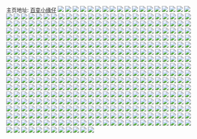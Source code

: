 主页地址: [百变小缘仔](https://weibo.com/u/5467772673) 
![](https://wx4.sinaimg.cn/mw2000/005Y2drPly1h9gacahochj321b31bhdv.jpg) 
![](https://wx4.sinaimg.cn/mw2000/005Y2drPly1h9gaccb0fej320p20lu0x.jpg) 
![](https://wx4.sinaimg.cn/mw2000/005Y2drPly1h9gacd0wv5j314s1kw4oo.jpg) 
![](https://wx4.sinaimg.cn/mw2000/005Y2drPly1h9gaceq4lej30zx1ewwu9.jpg) 
![](https://wx4.sinaimg.cn/mw2000/005Y2drPly1h9gacgws6wj31ex37knpe.jpg) 
![](https://wx4.sinaimg.cn/mw2000/005Y2drPly1h9gacjdvbuj322n32su0y.jpg) 
![](https://wx4.sinaimg.cn/mw2000/005Y2drPly1h9gacn92oyj32c0340u0z.jpg) 
![](https://wx4.sinaimg.cn/mw2000/005Y2drPly1h9gacq934zj325g2vd4qr.jpg) 
![](https://wx4.sinaimg.cn/mw2000/005Y2drPly1h9gacuy3slj32c0340npf.jpg) 
![](https://wx4.sinaimg.cn/mw2000/005Y2drPly1h94ouxuz0mj30wi14o17f.jpg) 
![](https://wx4.sinaimg.cn/mw2000/005Y2drPly1h94on1ujeyj316n37k1ky.jpg) 
![](https://wx4.sinaimg.cn/mw2000/005Y2drPly1h94opj5r1uj31sc2ds4qq.jpg) 
![](https://wx4.sinaimg.cn/mw2000/005Y2drPly1h94on7n1psj31na2bk1ky.jpg) 
![](https://wx4.sinaimg.cn/mw2000/005Y2drPly1h94opegc7rj31qo2bk4qr.jpg) 
![](https://wx4.sinaimg.cn/mw2000/005Y2drPly1h94omwx9ebj31pu2bk1ky.jpg) 
![](https://wx4.sinaimg.cn/mw2000/005Y2drPly1h94op5sulnj30xc40bqv6.jpg) 
![](https://wx4.sinaimg.cn/mw2000/005Y2drPly1h94op8o310j30xc3p87wi.jpg) 
![](https://wx4.sinaimg.cn/mw2000/005Y2drPly1h94opbdu70j312a37k4qr.jpg) 
![](https://wx4.sinaimg.cn/mw2000/005Y2drPly1h8e3h5f4rhj32dc35se83.jpg) 
![](https://wx4.sinaimg.cn/mw2000/005Y2drPly1h8e3i80y7nj31u12vxnpe.jpg) 
![](https://wx4.sinaimg.cn/mw2000/005Y2drPly1h8e3hljp1tj32dc35s7wj.jpg) 
![](https://wx4.sinaimg.cn/mw2000/005Y2drPly1h8e3infrraj31sc2dse83.jpg) 
![](https://wx4.sinaimg.cn/mw2000/005Y2drPly1h8e3ht4xlzj31gt36c1ky.jpg) 
![](https://wx4.sinaimg.cn/mw2000/005Y2drPly1h8e3gu01tbj30wg1l0nb5.jpg) 
![](https://wx4.sinaimg.cn/mw2000/005Y2drPly1h8e3ielkzbj30uk48ykjm.jpg) 
![](https://wx4.sinaimg.cn/mw2000/005Y2drPly1h8e3hzog0bj30xc3p8e82.jpg) 
![](https://wx4.sinaimg.cn/mw2000/005Y2drPly1h8e3iocuaoj30pv2qnds6.jpg) 
![](https://wx4.sinaimg.cn/mw2000/005Y2drPly1h7osvuynnyj327t31g4qr.jpg) 
![](https://wx4.sinaimg.cn/mw2000/005Y2drPly1h7osvokjqlj31nl295e81.jpg) 
![](https://wx4.sinaimg.cn/mw2000/005Y2drPly1h7osw20am0j31zk3401kz.jpg) 
![](https://wx4.sinaimg.cn/mw2000/005Y2drPly1h7osw78b60j31zk35sqv5.jpg) 
![](https://wx4.sinaimg.cn/mw2000/005Y2drPly1h7osw93iozj31ei1eix5v.jpg) 
![](https://wx4.sinaimg.cn/mw2000/005Y2drPly1h7oswaknc4j30u00u04f9.jpg) 
![](https://wx4.sinaimg.cn/mw2000/005Y2drPly1h7oswgsa7uj31df36cnpd.jpg) 
![](https://wx4.sinaimg.cn/mw2000/005Y2drPly1h7oswn5oznj31l736c1kz.jpg) 
![](https://wx4.sinaimg.cn/mw2000/005Y2drPly1h7oswsv0rej30xc3oinpe.jpg) 
![](https://wx4.sinaimg.cn/mw2000/005Y2drPly1h77bqm2zboj31l63697wj.jpg) 
![](https://wx4.sinaimg.cn/mw2000/005Y2drPly1h77bqozbt8j31bf2ug7bq.jpg) 
![](https://wx4.sinaimg.cn/mw2000/005Y2drPly1h77bqq1nllj31os29y1kx.jpg) 
![](https://wx4.sinaimg.cn/mw2000/005Y2drPly1h77bqi0ar0j32da35swjs.jpg) 
![](https://wx4.sinaimg.cn/mw2000/005Y2drPly1h77bqs8i2ej31s02dcdjt.jpg) 
![](https://wx4.sinaimg.cn/mw2000/005Y2drPly1h77br04dfoj32oe3kjwyh.jpg) 
![](https://wx4.sinaimg.cn/mw2000/005Y2drPly1h77br1zp1vj335s35su0y.jpg) 
![](https://wx4.sinaimg.cn/mw2000/005Y2drPly1h77br40yoxj32c02c07wj.jpg) 
![](https://wx4.sinaimg.cn/mw2000/005Y2drPly1h77br587k6j335s35shdt.jpg) 
![](https://wx4.sinaimg.cn/mw2000/005Y2drPly1h75wbl3udgj30s30iw3zp.jpg) 
![](https://wx4.sinaimg.cn/mw2000/005Y2drPly1h75wbljdvaj30sj16vn03.jpg) 
![](https://wx4.sinaimg.cn/mw2000/005Y2drPly1h6izu6gafzj32da35shdu.jpg) 
![](https://wx4.sinaimg.cn/mw2000/005Y2drPly1h6izu7xby5j312336ctiw.jpg) 
![](https://wx4.sinaimg.cn/mw2000/005Y2drPly1h6izu9uan9j327835s7be.jpg) 
![](https://wx4.sinaimg.cn/mw2000/005Y2drPly1h6izu4ptedj31me27k7wi.jpg) 
![](https://wx4.sinaimg.cn/mw2000/005Y2drPly1h6izubn1v5j31l736ce82.jpg) 
![](https://wx4.sinaimg.cn/mw2000/005Y2drPly1h6izud6r43j31dc36c45c.jpg) 
![](https://wx4.sinaimg.cn/mw2000/005Y2drPly1h6izueinvxj30xc3p8kjm.jpg) 
![](https://wx4.sinaimg.cn/mw2000/005Y2drPly1h6izug4qh7j30xc3p8wsl.jpg) 
![](https://wx4.sinaimg.cn/mw2000/005Y2drPly1h6izugpiu1j32c02c0hdt.jpg) 
![](https://wx4.sinaimg.cn/mw2000/005Y2drPly1h62xcr9pb3j31l63691kz.jpg) 
![](https://wx4.sinaimg.cn/mw2000/005Y2drPly1h62xctwldvj312336cu0x.jpg) 
![](https://wx4.sinaimg.cn/mw2000/005Y2drPly1h62xcwiap2j315o2rrn97.jpg) 
![](https://wx4.sinaimg.cn/mw2000/005Y2drPly1h62xcyq3ysj30sj36ckjl.jpg) 
![](https://wx4.sinaimg.cn/mw2000/005Y2drPly1h62xd07f2kj30wi1y84o2.jpg) 
![](https://wx4.sinaimg.cn/mw2000/005Y2drPly1h62xcnnvjsj32dq36c1kz.jpg) 
![](https://wx4.sinaimg.cn/mw2000/005Y2drPly1h62xd3ucfij315o5finpe.jpg) 
![](https://wx4.sinaimg.cn/mw2000/005Y2drPly1h62xd6ceuuj312336cnpd.jpg) 
![](https://wx4.sinaimg.cn/mw2000/005Y2drPly1h62xdou2kbj315o1wq7wh.jpg) 
![](https://wx4.sinaimg.cn/mw2000/005Y2drPly1h5sfq95kxej328s33ue82.jpg) 
![](https://wx4.sinaimg.cn/mw2000/005Y2drPly1h5sfq81qduj31qo2bku0x.jpg) 
![](https://wx4.sinaimg.cn/mw2000/005Y2drPly1h58ubxpik0j324m2xlnpf.jpg) 
![](https://wx4.sinaimg.cn/mw2000/005Y2drPly1h58uc1o6uyj33403407wk.jpg) 
![](https://wx4.sinaimg.cn/mw2000/005Y2drPly1h58uc2faenj32772xte81.jpg) 
![](https://wx4.sinaimg.cn/mw2000/005Y2drPly1h58ubt8mnwj32mf3hx4qs.jpg) 
![](https://wx4.sinaimg.cn/mw2000/005Y2drPly1h58uc3dkpfj3288288x6p.jpg) 
![](https://wx4.sinaimg.cn/mw2000/005Y2drPly1h58uc6hux7j32c033vb2b.jpg) 
![](https://wx4.sinaimg.cn/mw2000/005Y2drPly1h58uc7g8xyj31tw2h7b29.jpg) 
![](https://wx4.sinaimg.cn/mw2000/005Y2drPly1h58uccgqp5j33403407wk.jpg) 
![](https://wx4.sinaimg.cn/mw2000/005Y2drPly1h58ucfj0avj329a35snpd.jpg) 
![](https://wx4.sinaimg.cn/mw2000/005Y2drPly1h4zhjxixmcj316o1kwdzx.jpg) 
![](https://wx4.sinaimg.cn/mw2000/005Y2drPly1h4zhjy04tbj317x1kv1e8.jpg) 
![](https://wx4.sinaimg.cn/mw2000/005Y2drPly1h4zhjyrnbcj31701kwkds.jpg) 
![](https://wx4.sinaimg.cn/mw2000/005Y2drPly1h4zhjz6ddbj32c02c04qp.jpg) 
![](https://wx4.sinaimg.cn/mw2000/005Y2drPly1h4zhjztn9fj32682684qq.jpg) 
![](https://wx4.sinaimg.cn/mw2000/005Y2drPly1h4zhk1n1m8j315o2bcu0x.jpg) 
![](https://wx4.sinaimg.cn/mw2000/005Y2drPly1h4zhk3omicj324q35sx6q.jpg) 
![](https://wx4.sinaimg.cn/mw2000/005Y2drPly1h4zhk61proj321530hnpe.jpg) 
![](https://wx4.sinaimg.cn/mw2000/005Y2drPly1h4zhjwm77wj327n3401l1.jpg) 
![](https://wx4.sinaimg.cn/mw2000/005Y2drPly1h4x4e1qsbnj3262340x6q.jpg) 
![](https://wx4.sinaimg.cn/mw2000/005Y2drPly1h4x4e8j7yhj32c0340x6q.jpg) 
![](https://wx4.sinaimg.cn/mw2000/005Y2drPly1h4x4eb272nj31o01o04d3.jpg) 
![](https://wx4.sinaimg.cn/mw2000/005Y2drPly1h4x4dh03kmj326i35skjl.jpg) 
![](https://wx4.sinaimg.cn/mw2000/005Y2drPly1h4x4eg5kgfj32c02c0kjl.jpg) 
![](https://wx4.sinaimg.cn/mw2000/005Y2drPly1h4x4eh46jkj32bz2beqv5.jpg) 
![](https://wx4.sinaimg.cn/mw2000/005Y2drPly1h4x4dm8tg5j321z340u0x.jpg) 
![](https://wx4.sinaimg.cn/mw2000/005Y2drPly1h4x4do38o9j31nd2l8qmt.jpg) 
![](https://wx4.sinaimg.cn/mw2000/005Y2drPly1h4x4dqif3zj31y31y3gwn.jpg) 
![](https://wx4.sinaimg.cn/mw2000/005Y2drPly1h4qbopm3u1j31iy28mu0x.jpg) 
![](https://wx4.sinaimg.cn/mw2000/005Y2drPly1h4qboq9bksj30sk133nc1.jpg) 
![](https://wx4.sinaimg.cn/mw2000/005Y2drPly1h4qbosse3nj31t02e8u0x.jpg) 
![](https://wx4.sinaimg.cn/mw2000/005Y2drPly1h4qbots0asj31p72pi7wi.jpg) 
![](https://wx4.sinaimg.cn/mw2000/005Y2drPly1h4qbow2lftj30xc3pchdu.jpg) 
![](https://wx4.sinaimg.cn/mw2000/005Y2drPly1h4qbowq4w3j32452zu7wh.jpg) 
![](https://wx4.sinaimg.cn/mw2000/005Y2drPly1h4qbozm4nsj31zk3407wj.jpg) 
![](https://wx4.sinaimg.cn/mw2000/005Y2drPly1h4qbomylcuj31qo2bkb2a.jpg) 
![](https://wx4.sinaimg.cn/mw2000/005Y2drPly1h4qbp1mjxlj31hd2e7npd.jpg) 
![](https://wx4.sinaimg.cn/mw2000/005Y2drPly1h4qbp2lqe0j31sc2ds7wi.jpg) 
![](https://wx4.sinaimg.cn/mw2000/005Y2drPly1h48w7pj110j335s35snpd.jpg) 
![](https://wx4.sinaimg.cn/mw2000/005Y2drPly1h46me4gd2jj30v1159k19.jpg) 
![](https://wx4.sinaimg.cn/mw2000/005Y2drPly1h46me623qkj32bd2bde82.jpg) 
![](https://wx4.sinaimg.cn/mw2000/005Y2drPly1h46me6v8ioj32ym280u0x.jpg) 
![](https://wx4.sinaimg.cn/mw2000/005Y2drPly1h46me88a2bj315o2bc1ky.jpg) 
![](https://wx4.sinaimg.cn/mw2000/005Y2drPly1h46me9nmydj315o2bcb2a.jpg) 
![](https://wx4.sinaimg.cn/mw2000/005Y2drPly1h46meantxpj315o2bc7wh.jpg) 
![](https://wx4.sinaimg.cn/mw2000/005Y2drPly1h46meayv7yj30t90k0q79.jpg) 
![](https://wx4.sinaimg.cn/mw2000/005Y2drPly1h46me3zgkjj32an35snpd.jpg) 
![](https://wx4.sinaimg.cn/mw2000/005Y2drPly1h46mec0unoj31qp2gfqv5.jpg) 
![](https://wx4.sinaimg.cn/mw2000/005Y2drPly1h3myn36pj5j334s35snpe.jpg) 
![](https://wx4.sinaimg.cn/mw2000/005Y2drPly1h3myn5kup7j32yo2yo4qq.jpg) 
![](https://wx4.sinaimg.cn/mw2000/005Y2drPly1h3myn7zgq6j32by3404qq.jpg) 
![](https://wx4.sinaimg.cn/mw2000/005Y2drPly1h3myn9e5dpj32c02c0qv5.jpg) 
![](https://wx4.sinaimg.cn/mw2000/005Y2drPly1h3myna742hj312l1kwqj4.jpg) 
![](https://wx4.sinaimg.cn/mw2000/005Y2drPly1h3mynbap35j32a42a4kjl.jpg) 
![](https://wx4.sinaimg.cn/mw2000/005Y2drPly1h3myoqowfyj32z835se82.jpg) 
![](https://wx4.sinaimg.cn/mw2000/005Y2drPly1h3myq2tfxqj335s35s7wi.jpg) 
![](https://wx4.sinaimg.cn/mw2000/005Y2drPly1h3mymwcaoaj322225pe81.jpg) 
![](https://wx4.sinaimg.cn/mw2000/005Y2drPly1h3myqdf18lj32c02c01ky.jpg) 
![](https://wx4.sinaimg.cn/mw2000/005Y2drPly1h3myqf5gg6j3273273kjl.jpg) 
![](https://wx4.sinaimg.cn/mw2000/005Y2drPly1h3acheiyd7j316o1kwe81.jpg) 
![](https://wx4.sinaimg.cn/mw2000/005Y2drPly1h3achgb3xfj316o1kwe81.jpg) 
![](https://wx4.sinaimg.cn/mw2000/005Y2drPly1h3achjj0s5j32c03404qs.jpg) 
![](https://wx4.sinaimg.cn/mw2000/005Y2drPly1h3achkohwaj31pj2bk1ky.jpg) 
![](https://wx4.sinaimg.cn/mw2000/005Y2drPly1h3achlokaxj32qk280qv5.jpg) 
![](https://wx4.sinaimg.cn/mw2000/005Y2drPly1h3acho2kdxj31lm27qkjl.jpg) 
![](https://wx4.sinaimg.cn/mw2000/005Y2drPly1h2sve1iqxlj31z92zlqv7.jpg) 
![](https://wx4.sinaimg.cn/mw2000/005Y2drPly1h2sve2z0pej324r2ybhdv.jpg) 
![](https://wx4.sinaimg.cn/mw2000/005Y2drPly1h2sve4nfqmj327333sx6r.jpg) 
![](https://wx4.sinaimg.cn/mw2000/005Y2drPly1h2sve5gg3vj31hs1zau0x.jpg) 
![](https://wx4.sinaimg.cn/mw2000/005Y2drPly1h2sve7o686j31t01tme82.jpg) 
![](https://wx4.sinaimg.cn/mw2000/005Y2drPly1h2inkmd1zrj32ax2wwx6q.jpg) 
![](https://wx4.sinaimg.cn/mw2000/005Y2drPly1h2inknagsqj317q1mctoo.jpg) 
![](https://wx4.sinaimg.cn/mw2000/005Y2drPly1h2inkqjtcqj32a331gb2b.jpg) 
![](https://wx4.sinaimg.cn/mw2000/005Y2drPly1h2inl234cfj328g2x1x6q.jpg) 
![](https://wx4.sinaimg.cn/mw2000/005Y2drPly1h2inl30j4jj30qd10pdrv.jpg) 
![](https://wx4.sinaimg.cn/mw2000/005Y2drPly1h2inl4fidbj31jw24ukjl.jpg) 
![](https://wx4.sinaimg.cn/mw2000/005Y2drPly1h2inodff0qj31de1t9b29.jpg) 
![](https://wx4.sinaimg.cn/mw2000/005Y2drPly1h2inl84c7pj32c02c0e82.jpg) 
![](https://wx4.sinaimg.cn/mw2000/005Y2drPly1h2inlao63nj322v21cu0y.jpg) 
![](https://wx4.sinaimg.cn/mw2000/005Y2drPly1h29fpdzo8tj31ie21kqv5.jpg) 
![](https://wx4.sinaimg.cn/mw2000/005Y2drPly1h29fpeg0xej31831kwqqq.jpg) 
![](https://wx4.sinaimg.cn/mw2000/005Y2drPly1h29fpflrwuj31qo24wqv5.jpg) 
![](https://wx4.sinaimg.cn/mw2000/005Y2drPly1h29fpc44x7j31py294u0x.jpg) 
![](https://wx4.sinaimg.cn/mw2000/005Y2drPly1h29fphliw3j31p6248npd.jpg) 
![](https://wx4.sinaimg.cn/mw2000/005Y2drPly1h29fpinsvyj31i11uwkjl.jpg) 
![](https://wx4.sinaimg.cn/mw2000/005Y2drPly1h29fpjt6vmj315o20xu0x.jpg) 
![](https://wx4.sinaimg.cn/mw2000/005Y2drPly1h29fpklmcjj32c02c01ky.jpg) 
![](https://wx4.sinaimg.cn/mw2000/005Y2drPly1h29fplfyvbj32c02c0npe.jpg) 
![](https://wx4.sinaimg.cn/mw2000/005Y2drPly1h2183auzuhj31o81o8no8.jpg) 
![](https://wx4.sinaimg.cn/mw2000/005Y2drPly1h2183bh66ij30mq0w9dp2.jpg) 
![](https://wx4.sinaimg.cn/mw2000/005Y2drPly1h2183dbckaj32c02c01kz.jpg) 
![](https://wx4.sinaimg.cn/mw2000/005Y2drPly1h2183fvoamj33402c0b2c.jpg) 
![](https://wx4.sinaimg.cn/mw2000/005Y2drPly1h1ipz9xfm9j335s35su0z.jpg) 
![](https://wx4.sinaimg.cn/mw2000/005Y2drPly1h1ipz2l0h1j315o2lbb2a.jpg) 
![](https://wx4.sinaimg.cn/mw2000/005Y2drPly1h1ipzfrtw4j335s35s4qq.jpg) 
![](https://wx4.sinaimg.cn/mw2000/005Y2drPly1h1ipzhsdovj30vc13hngz.jpg) 
![](https://wx4.sinaimg.cn/mw2000/005Y2drPly1h1ipzm800lj335s35se82.jpg) 
![](https://wx4.sinaimg.cn/mw2000/005Y2drPly1h1ipzpt9knj30vc1414jc.jpg) 
![](https://wx4.sinaimg.cn/mw2000/005Y2drPly1h1ipzruu64j31qo2181kx.jpg) 
![](https://wx4.sinaimg.cn/mw2000/005Y2drPly1h1ipzzg50gj31ou1xqu0x.jpg) 
![](https://wx4.sinaimg.cn/mw2000/005Y2drPly1h1iq02m7sfj30sg0sgk8s.jpg) 
![](https://wx4.sinaimg.cn/mw2000/005Y2drPly1h1e3004bypj31wo2h7wr4.jpg) 
![](https://wx4.sinaimg.cn/mw2000/005Y2drPly1h1e3026zq6j31pz2the04.jpg) 
![](https://wx4.sinaimg.cn/mw2000/005Y2drPly1h1e30476ijj32bg33z4qp.jpg) 
![](https://wx4.sinaimg.cn/mw2000/005Y2drPly1h1e305dsa2j32692bqe5g.jpg) 
![](https://wx4.sinaimg.cn/mw2000/005Y2drPly1h1e30664cuj31mg2riqh0.jpg) 
![](https://wx4.sinaimg.cn/mw2000/005Y2drPly1h1e2zz0ctmj30xh1ccjw1.jpg) 
![](https://wx4.sinaimg.cn/mw2000/005Y2drPly1h174en60rwj30vc15sh3k.jpg) 
![](https://wx4.sinaimg.cn/mw2000/005Y2drPly1h174eogpj6j30vc15sqk4.jpg) 
![](https://wx4.sinaimg.cn/mw2000/005Y2drPly1h174epz9gaj30vc15s4fn.jpg) 
![](https://wx4.sinaimg.cn/mw2000/005Y2drPly1h0xtl5z120j31qo2bk7wi.jpg) 
![](https://wx4.sinaimg.cn/mw2000/005Y2drPly1h0xtl7l37jj30uy15skck.jpg) 
![](https://wx4.sinaimg.cn/mw2000/005Y2drPly1h0xtl9696qj30tq15skc8.jpg) 
![](https://wx4.sinaimg.cn/mw2000/005Y2drPly1h0xtkwogupj30mo0yrtm5.jpg) 
![](https://wx4.sinaimg.cn/mw2000/005Y2drPly1h0xtla3tt4j30o7106alo.jpg) 
![](https://wx4.sinaimg.cn/mw2000/005Y2drPly1h0xtlb38jlj30lk10aamv.jpg) 
![](https://wx4.sinaimg.cn/mw2000/005Y2drPly1h0ncb3lsw2j30u00u04bb.jpg) 
![](https://wx4.sinaimg.cn/mw2000/005Y2drPly1h0ncak52glj30sn0uxwii.jpg) 
![](https://wx4.sinaimg.cn/mw2000/005Y2drPly1h0ncam0cfij31d50ruaqf.jpg) 
![](https://wx4.sinaimg.cn/mw2000/005Y2drPly1h0ncb4m90vj30mo0mojvg.jpg) 
![](https://wx4.sinaimg.cn/mw2000/005Y2drPly1h0nclgkfqwj30qt1bnajw.jpg) 
![](https://wx4.sinaimg.cn/mw2000/005Y2drPly1h0ncb0olj5j33344mo7wk.jpg) 
![](https://wx4.sinaimg.cn/mw2000/005Y2drPly1h0ncxhvn7fj30k00zkgrc.jpg) 
![](https://wx4.sinaimg.cn/mw2000/005Y2drPly1h0ncajlncaj30u01hcwsy.jpg) 
![](https://wx4.sinaimg.cn/mw2000/005Y2drPly1h0nclhq4obj31hc0u0kb5.jpg) 
![](https://wx4.sinaimg.cn/mw2000/005Y2drPly1h0ncb26fssj30u00u0n9s.jpg) 
![](https://wx4.sinaimg.cn/mw2000/005Y2drPly1h0ncgsf49dj30te0te46j.jpg) 
![](https://wx4.sinaimg.cn/mw2000/005Y2drPly1h0ncgu8czwj311u0u04f7.jpg) 
![](https://wx4.sinaimg.cn/mw2000/005Y2drPly1gzd4zsk223j30u015b7k5.jpg) 
![](https://wx4.sinaimg.cn/mw2000/005Y2drPly1gzd4ztar0oj30um11atp2.jpg) 
![](https://wx4.sinaimg.cn/mw2000/005Y2drPly1gzd4zuc1x7j30vc0vcqgc.jpg) 
![](https://wx4.sinaimg.cn/mw2000/005Y2drPly1gzd4zuywokj30pd0ylgyh.jpg) 
![](https://wx4.sinaimg.cn/mw2000/005Y2drPly1gzd4zvzh28j315o2ggb29.jpg) 
![](https://wx4.sinaimg.cn/mw2000/005Y2drPly1gzd4zws2ksj30tk11yh1b.jpg) 
![](https://wx4.sinaimg.cn/mw2000/005Y2drPly1gzd4zx8h2uj30vc15snft.jpg) 
![](https://wx4.sinaimg.cn/mw2000/005Y2drPly1gzd4zrzmx5j30uk62s4qq.jpg) 
![](https://wx4.sinaimg.cn/mw2000/005Y2drPly1gzd4zxr2kuj30xc3btkii.jpg) 
![](https://wx4.sinaimg.cn/mw2000/005Y2drPly1gyc6x1kwx5j30v40ux47c.jpg) 
![](https://wx4.sinaimg.cn/mw2000/005Y2drPly1gyc6x4lsymj32593404qq.jpg) 
![](https://wx4.sinaimg.cn/mw2000/005Y2drPly1gxxgp9fjjdj31mw2bke31.jpg) 
![](https://wx4.sinaimg.cn/mw2000/005Y2drPly1gxxgpastuoj31j623s4qp.jpg) 
![](https://wx4.sinaimg.cn/mw2000/005Y2drPly1gxxgp8optmj31oy2bkqv5.jpg) 
![](https://wx4.sinaimg.cn/mw2000/005Y2drPly1gx9zobd1jzj30vc0vc7eg.jpg) 
![](https://wx4.sinaimg.cn/mw2000/005Y2drPly1gx9zoadxnzj30vc0vc48l.jpg) 
![](https://wx4.sinaimg.cn/mw2000/005Y2drPly1gx9zobq0fzj30vc0vcaka.jpg) 
![](https://wx4.sinaimg.cn/mw2000/005Y2drPly1gx9zocbc6lj31qo1qo4qp.jpg) 
![](https://wx4.sinaimg.cn/mw2000/005Y2drPly1gwx51ztaejj32c033znpf.jpg) 
![](https://wx4.sinaimg.cn/mw2000/005Y2drPly1gwx51yjr9hj32c0340e82.jpg) 
![](https://wx4.sinaimg.cn/mw2000/005Y2drPly1gwx5219qltj32c0340u0z.jpg) 
![](https://wx4.sinaimg.cn/mw2000/005Y2drPly1gwjl7vibq8j30ui13q7fb.jpg) 
![](https://wx4.sinaimg.cn/mw2000/005Y2drPly1gwjl7x72moj315o1p97u4.jpg) 
![](https://wx4.sinaimg.cn/mw2000/005Y2drPly1gwjl7v7tcrj30pj153afp.jpg) 
![](https://wx4.sinaimg.cn/mw2000/005Y2drPgy1gwac25ycvjj30vc0vbdrh.jpg) 
![](https://wx4.sinaimg.cn/mw2000/005Y2drPgy1gw0vkcqgehj30xc2s0npd.jpg) 
![](https://wx4.sinaimg.cn/mw2000/005Y2drPgy1gw0vkdra90j30xc3pd1kx.jpg) 
![](https://wx4.sinaimg.cn/mw2000/005Y2drPgy1gw0vkexoxgj30xc2s04qp.jpg) 
![](https://wx4.sinaimg.cn/mw2000/005Y2drPgy1gw0vkftqpaj30xc2s0e81.jpg) 
![](https://wx4.sinaimg.cn/mw2000/005Y2drPgy1gw0vkgzcy4j30xc3pce81.jpg) 
![](https://wx4.sinaimg.cn/mw2000/005Y2drPgy1gw0vkib5xcj315o2bcnpd.jpg) 
![](https://wx4.sinaimg.cn/mw2000/005Y2drPgy1gw0vkjafx7j315o2bc4qp.jpg) 
![](https://wx4.sinaimg.cn/mw2000/005Y2drPgy1gw0vkkudp7j30uk48s4qq.jpg) 
![](https://wx4.sinaimg.cn/mw2000/005Y2drPgy1gw0vkm89irj30xc36zb29.jpg) 
![](https://wx4.sinaimg.cn/mw2000/005Y2drPgy1gvurpb8vt8j31401hcn0a.jpg) 
![](https://wx4.sinaimg.cn/mw2000/005Y2drPgy1gvurpcpwhjj32c02c0u0x.jpg) 
![](https://wx4.sinaimg.cn/mw2000/005Y2drPgy1gvurp9ypd2j33402bwnpd.jpg) 
![](https://wx4.sinaimg.cn/mw2000/005Y2drPgy1gvusjedotzj31qs1qs4qp.jpg) 
![](https://wx4.sinaimg.cn/mw2000/005Y2drPgy1gvusjof4jpj333y28fhdv.jpg) 
![](https://wx4.sinaimg.cn/mw2000/005Y2drPgy1gvusjlb76rj33402c04qs.jpg) 
![](https://wx4.sinaimg.cn/mw2000/005Y2drPgy1gvurpft3fpj333y28zhdv.jpg) 
![](https://wx4.sinaimg.cn/mw2000/005Y2drPgy1gvusjwd03nj333y298b2b.jpg) 
![](https://wx4.sinaimg.cn/mw2000/005Y2drPgy1gvusjznpb4j32c02c04qr.jpg) 
![](https://wx4.sinaimg.cn/mw2000/005Y2drPgy1gvusk7nqlij32c02c0npe.jpg) 
![](https://wx4.sinaimg.cn/mw2000/005Y2drPgy1gvusjt3lp9j333y23unph.jpg) 
![](https://wx4.sinaimg.cn/mw2000/005Y2drPgy1gvusk4xmv4j326r329hdv.jpg) 
![](https://wx4.sinaimg.cn/mw2000/005Y2drPgy1gvurpvjichj32c02c0kjl.jpg) 
![](https://wx4.sinaimg.cn/mw2000/005Y2drPgy1gvusjc7gagj32c02c0e81.jpg) 
![](https://wx4.sinaimg.cn/mw2000/005Y2drPgy1gvurplvmc2j32c02c01kz.jpg) 
![](https://wx4.sinaimg.cn/mw2000/005Y2drPgy1gvusjhadffj33402c0u0y.jpg) 
![](https://wx4.sinaimg.cn/mw2000/005Y2drPgy1gvusk1ug32j32c02c0e82.jpg) 
![](https://wx4.sinaimg.cn/mw2000/005Y2drPgy1gvurpi7ri1j33402c0e82.jpg) 
![](https://wx4.sinaimg.cn/mw2000/005Y2drPly1gvqlqzbhwwj62c02c01kz02.jpg) 
![](https://wx4.sinaimg.cn/mw2000/005Y2drPly1gvqlr0icsrj615o1n17om02.jpg) 
![](https://wx4.sinaimg.cn/mw2000/005Y2drPly1gvqlr1gkuuj62lw242b2a02.jpg) 
![](https://wx4.sinaimg.cn/mw2000/005Y2drPly1gvqlqub21fj615o2l0qv502.jpg) 
![](https://wx4.sinaimg.cn/mw2000/005Y2drPly1gvqltyir1bj62c02c01ky02.jpg) 
![](https://wx4.sinaimg.cn/mw2000/005Y2drPly1gvkri7id8dj60th12x7iu02.jpg) 
![](https://wx4.sinaimg.cn/mw2000/005Y2drPly1gvkri6fc2yj60v50v5jvv02.jpg) 
![](https://wx4.sinaimg.cn/mw2000/005Y2drPly1gvkri855osj616o1kwx3w02.jpg) 
![](https://wx4.sinaimg.cn/mw2000/005Y2drPly1gvkri8k8enj60sm0wnthk02.jpg) 
![](https://wx4.sinaimg.cn/mw2000/005Y2drPly1gvkribwplzj62c02c0u0y02.jpg) 
![](https://wx4.sinaimg.cn/mw2000/005Y2drPly1gvkricitugj60ta0ysqdn02.jpg) 
![](https://wx4.sinaimg.cn/mw2000/005Y2drPly1gvkridcahkj61nu25gb2902.jpg) 
![](https://wx4.sinaimg.cn/mw2000/005Y2drPly1gvkriev5c1j62zu28vhdu02.jpg) 
![](https://wx4.sinaimg.cn/mw2000/005Y2drPly1gvkrigh6v1j60xc2s0kjl02.jpg) 
![](https://wx4.sinaimg.cn/mw2000/005Y2drPly1gvey4uk5msj60up11w4bd02.jpg) 
![](https://wx4.sinaimg.cn/mw2000/005Y2drPly1gvey4v97isj60um12gdta02.jpg) 
![](https://wx4.sinaimg.cn/mw2000/005Y2drPly1gvey4wq20nj60xc3pckjm02.jpg) 
![](https://wx4.sinaimg.cn/mw2000/005Y2drPly1gvey4xfpnmj60vc0vcaj402.jpg) 
![](https://wx4.sinaimg.cn/mw2000/005Y2drPly1gvey4z70atj62c0340npf02.jpg) 
![](https://wx4.sinaimg.cn/mw2000/005Y2drPly1gvey4tsptnj62gi2giqv502.jpg) 
![](https://wx4.sinaimg.cn/mw2000/005Y2drPly1gvey509smkj62c02c0x6q02.jpg) 
![](https://wx4.sinaimg.cn/mw2000/005Y2drPly1gvey50z47oj60vc0vcdqg02.jpg) 
![](https://wx4.sinaimg.cn/mw2000/005Y2drPly1gvey51gmsaj60tk12ftj302.jpg) 
![](https://wx4.sinaimg.cn/mw2000/005Y2drPly1gv2aasabxfj60vc15s4b702.jpg) 
![](https://wx4.sinaimg.cn/mw2000/005Y2drPly1gv2aaslgu2j60vc15sduw02.jpg) 
![](https://wx4.sinaimg.cn/mw2000/005Y2drPly1gv2aat0eoyj60vc15sqja02.jpg) 
![](https://wx4.sinaimg.cn/mw2000/005Y2drPly1gv2aatqm5vj60wh16yngr02.jpg) 
![](https://wx4.sinaimg.cn/mw2000/005Y2drPly1gv2aau2ld8j60w91737pw02.jpg) 
![](https://wx4.sinaimg.cn/mw2000/005Y2drPly1gv2aaueoemj60wi172h7b02.jpg) 
![](https://wx4.sinaimg.cn/mw2000/005Y2drPly1gv2aauugypj60wh175k9y02.jpg) 
![](https://wx4.sinaimg.cn/mw2000/005Y2drPly1gv2aav4ut3j60vc15saw802.jpg) 
![](https://wx4.sinaimg.cn/mw2000/005Y2drPly1gv2aavn3ayj60wh177ng602.jpg) 
![](https://wx4.sinaimg.cn/mw2000/005Y2drPly1guxr2jsydnj60wi1yctl502.jpg) 
![](https://wx4.sinaimg.cn/mw2000/005Y2drPly1guoo5ews3vj60xc2zqhdt02.jpg) 
![](https://wx4.sinaimg.cn/mw2000/005Y2drPly1guoo5gcqtgj615o1ndk5j02.jpg) 
![](https://wx4.sinaimg.cn/mw2000/005Y2drPly1guoo5hquroj62c02c01ky02.jpg) 
![](https://wx4.sinaimg.cn/mw2000/005Y2drPly1guoo5jc3o2j62c02c0u0x02.jpg) 
![](https://wx4.sinaimg.cn/mw2000/005Y2drPly1guoo5oc13xj60w60w6aqz02.jpg) 
![](https://wx4.sinaimg.cn/mw2000/005Y2drPly1guoo5nrthdj62c0340kjl02.jpg) 
![](https://wx4.sinaimg.cn/mw2000/005Y2drPly1guoo7tudwmj61bc0u0kho02.jpg) 
![](https://wx4.sinaimg.cn/mw2000/005Y2drPly1guoo7s5u9ej61vj340x6p02.jpg) 
![](https://wx4.sinaimg.cn/mw2000/005Y2drPly1guoo7vgvtoj62c02c0kjn02.jpg) 
![](https://wx4.sinaimg.cn/mw2000/005Y2drPly1gs2vhskrq8j30wi13wqe4.jpg) 
![](https://wx4.sinaimg.cn/mw2000/005Y2drPly1gs2vhrbfzsj30wi1yc7eu.jpg) 
![](https://wx4.sinaimg.cn/mw2000/005Y2drPly1gs2vhu0h6gj30vc15sk4i.jpg) 
![](https://wx4.sinaimg.cn/mw2000/005Y2drPly1gs2vhup6q3j30wi0oegwh.jpg) 
![](https://wx4.sinaimg.cn/mw2000/005Y2drPly1gs2weldgo6j30vc15sqn4.jpg) 
![](https://wx4.sinaimg.cn/mw2000/005Y2drPly1gs2wemq4e0j30vc150qdk.jpg) 
![](https://wx4.sinaimg.cn/mw2000/005Y2drPly1gs2wekmy9pj30qm12z7p7.jpg) 
![](https://wx4.sinaimg.cn/mw2000/005Y2drPly1gs2wenjmomj30wi16ranh.jpg) 
![](https://wx4.sinaimg.cn/mw2000/005Y2drPly1gs2weolouwj30rs3fhx6p.jpg) 
![](https://wx4.sinaimg.cn/mw2000/005Y2drPly1gquw3j6uhdj31p62bchdt.jpg) 
![](https://wx4.sinaimg.cn/mw2000/005Y2drPly1gquw3f2d0rj31rd2bdb29.jpg) 
![](https://wx4.sinaimg.cn/mw2000/005Y2drPly1gqp64z4frdj31vm2b9npe.jpg) 
![](https://wx4.sinaimg.cn/mw2000/005Y2drPly1gpx665bjwpj32zb1z3b2a.jpg) 
![](https://wx4.sinaimg.cn/mw2000/005Y2drPly1gpx65f60k7j333y1ziqv7.jpg) 
![](https://wx4.sinaimg.cn/mw2000/005Y2drPly1gpx66z4bc9j32y81yde82.jpg) 
![](https://wx4.sinaimg.cn/mw2000/005Y2drPly1gpx676b8pdj30v315qqgc.jpg) 
![](https://wx4.sinaimg.cn/mw2000/005Y2drPly1gpx67j5uazj31kw16o4qp.jpg) 
![](https://wx4.sinaimg.cn/mw2000/005Y2drPly1gpx687cnzkj32c02c0qv5.jpg) 
![](https://wx4.sinaimg.cn/mw2000/005Y2drPly1gpsjih04w0j31qi2bcb2d.jpg) 
![](https://wx4.sinaimg.cn/mw2000/005Y2drPly1gpsjilu96vj31qh29pqv6.jpg) 
![](https://wx4.sinaimg.cn/mw2000/005Y2drPly1godhz9g7tuj30qo0mbju5.jpg) 
![](https://wx4.sinaimg.cn/mw2000/005Y2drPly1go98crxu7hj30rs334b2a.jpg) 
![](https://wx4.sinaimg.cn/mw2000/005Y2drPly1go98cswj3nj30rs334b2a.jpg) 
![](https://wx4.sinaimg.cn/mw2000/005Y2drPly1go98cuq7goj30rs3344qq.jpg) 
![](https://wx4.sinaimg.cn/mw2000/005Y2drPly1go98cvyes4j30rs2bcnpd.jpg) 
![](https://wx4.sinaimg.cn/mw2000/005Y2drPly1go98cwmvzjj30rs2bchdt.jpg) 
![](https://wx4.sinaimg.cn/mw2000/005Y2drPly1go98cxfl1aj30rs2w67wh.jpg) 
![](https://wx4.sinaimg.cn/mw2000/005Y2drPly1go98cxwmoij30rs21z7wh.jpg) 
![](https://wx4.sinaimg.cn/mw2000/005Y2drPly1go98cyf62aj30rs2bchdt.jpg) 
![](https://wx4.sinaimg.cn/mw2000/005Y2drPly1go98cyqkb0j30rs1st4nk.jpg) 
![](https://wx4.sinaimg.cn/mw2000/005Y2drPly1gmpos05060j30rs30ru0x.jpg) 
![](https://wx4.sinaimg.cn/mw2000/005Y2drPly1gmpos0sxofj30rs1jk7w6.jpg) 
![](https://wx4.sinaimg.cn/mw2000/005Y2drPly1gmporzhbdsj30rs2bce81.jpg) 
![](https://wx4.sinaimg.cn/mw2000/005Y2drPly1gmpos2gyaej30rs2bchdt.jpg) 
![](https://wx4.sinaimg.cn/mw2000/005Y2drPly1gmpos3psyvj30rs2bc7wh.jpg) 
![](https://wx4.sinaimg.cn/mw2000/005Y2drPly1gmpos45lwsj30rs1jk1kx.jpg) 
![](https://wx4.sinaimg.cn/mw2000/005Y2drPly1gmpos4vb5ij32bb28khdu.jpg) 
![](https://wx4.sinaimg.cn/mw2000/005Y2drPly1gmpos5mvdmj30rs1jk1kx.jpg) 
![](https://wx4.sinaimg.cn/mw2000/005Y2drPly1gmpos1nzscj32bc2amqv6.jpg) 
![](https://wx4.sinaimg.cn/mw2000/005Y2drPly1gm2q961xc5j32d42dcb2c.jpg) 
![](https://wx4.sinaimg.cn/mw2000/005Y2drPly1glxycsomgoj32c0340hdu.jpg) 
![](https://wx4.sinaimg.cn/mw2000/005Y2drPly1glxycuomryj32c0340b2a.jpg) 
![](https://wx4.sinaimg.cn/mw2000/005Y2drPly1gl7dzont4ij30rs3uub2a.jpg) 
![](https://wx4.sinaimg.cn/mw2000/005Y2drPly1gl7dzmx4rcj30rs334u0x.jpg) 
![](https://wx4.sinaimg.cn/mw2000/005Y2drPly1gl7dzpy5xjj30rs334b2a.jpg) 
![](https://wx4.sinaimg.cn/mw2000/005Y2drPly1gl7dzrwx8ej30rs42yu0y.jpg) 
![](https://wx4.sinaimg.cn/mw2000/005Y2drPly1gl7dzsl8j4j30ix15o1kx.jpg) 
![](https://wx4.sinaimg.cn/mw2000/005Y2drPly1gl7dztl7edj30rs4mob2a.jpg) 
![](https://wx4.sinaimg.cn/mw2000/005Y2drPly1gl7dzuweymj30rs4mrqv5.jpg) 
![](https://wx4.sinaimg.cn/mw2000/005Y2drPly1gl7dzw236aj30rs1uqhdt.jpg) 
![](https://wx4.sinaimg.cn/mw2000/005Y2drPly1gl7dzwwk6ij30rs30zb29.jpg) 
![](https://wx4.sinaimg.cn/mw2000/005Y2drPly1gjx7wkbtwhj30un0un496.jpg) 
![](https://wx4.sinaimg.cn/mw2000/005Y2drPly1gjoiobtosij32c02c0b2a.jpg) 
![](https://wx4.sinaimg.cn/mw2000/005Y2drPly1gjjbx5w8rwj30rs3uwu0y.jpg) 
![](https://wx4.sinaimg.cn/mw2000/005Y2drPly1gjjbxbmttej30rs3ryb2a.jpg) 
![](https://wx4.sinaimg.cn/mw2000/005Y2drPly1gjjbxghjhmj30rs3uw7wi.jpg) 
![](https://wx4.sinaimg.cn/mw2000/005Y2drPly1gjjd0we26ej30rs3327wh.jpg) 
![](https://wx4.sinaimg.cn/mw2000/005Y2drPly1gjjd2fgdxqj30rs4flnpd.jpg) 
![](https://wx4.sinaimg.cn/mw2000/005Y2drPly1gjjd2h46b0j30rs2bcaoq.jpg) 
![](https://wx4.sinaimg.cn/mw2000/005Y2drPly1gjjd2k3hv1j30rs1z7kge.jpg) 
![](https://wx4.sinaimg.cn/mw2000/005Y2drPly1gjjd2mtw4gj30rs2bc4qp.jpg) 
![](https://wx4.sinaimg.cn/mw2000/005Y2drPly1gjjd2c0bhyj30rs1ap4py.jpg) 
![](https://wx4.sinaimg.cn/mw2000/005Y2drPly1giv3t2sz4lj30v90vhds4.jpg) 
![](https://wx4.sinaimg.cn/mw2000/005Y2drPly1gi69n82j1lj30fo0fomzm.jpg) 
![](https://wx4.sinaimg.cn/mw2000/005Y2drPly1gi1rh10c79j32c02c07cg.jpg) 
![](https://wx4.sinaimg.cn/mw2000/005Y2drPly1gi1rh3zy0ej32c02c046m.jpg) 
![](https://wx4.sinaimg.cn/mw2000/005Y2drPly1gi1rh5qo71j32c02c0k09.jpg) 
![](https://wx4.sinaimg.cn/mw2000/005Y2drPly1ghdve87dmfj30vc0vcqhj.jpg) 
![](https://wx4.sinaimg.cn/mw2000/005Y2drPly1ghdve94ghtj30v50v5wus.jpg) 
![](https://wx4.sinaimg.cn/mw2000/005Y2drPly1ghdveaffuwj30vc0vqwur.jpg) 
![](https://wx4.sinaimg.cn/mw2000/005Y2drPly1ghdveb60uoj30vc0vcndw.jpg) 
![](https://wx4.sinaimg.cn/mw2000/005Y2drPly1ghdvecnwyrj30vc0vchdt.jpg) 
![](https://wx4.sinaimg.cn/mw2000/005Y2drPly1ghdvedddjfj30vc0vedss.jpg) 
![](https://wx4.sinaimg.cn/mw2000/005Y2drPly1ghdvee3oqmj30v50v5h54.jpg) 
![](https://wx4.sinaimg.cn/mw2000/005Y2drPly1ghdveg6uh4j30ve1dt1kx.jpg) 
![](https://wx4.sinaimg.cn/mw2000/005Y2drPly1ghdvegxoegj30v60v646d.jpg) 
![](https://wx4.sinaimg.cn/mw2000/005Y2drPly1gh5rcbmyygj30v80vc7c0.jpg) 
![](https://wx4.sinaimg.cn/mw2000/005Y2drPly1gh5rcdy0khj30rs2b1qv5.jpg) 
![](https://wx4.sinaimg.cn/mw2000/005Y2drPly1gh5rcagwaij30tb0tbwoq.jpg) 
![](https://wx4.sinaimg.cn/mw2000/005Y2drPly1gh1zyrhbphj30rs1jkb29.jpg) 
![](https://wx4.sinaimg.cn/mw2000/005Y2drPly1gh1zyjvaehj30v50v5dzr.jpg) 
![](https://wx4.sinaimg.cn/mw2000/005Y2drPly1gh1zysvpbaj30v50v5qkq.jpg) 
![](https://wx4.sinaimg.cn/mw2000/005Y2drPly1gh1zz1iqikj30rs1jke5j.jpg) 
![](https://wx4.sinaimg.cn/mw2000/005Y2drPly1gh1zyw0yupj30v90v9aqh.jpg) 
![](https://wx4.sinaimg.cn/mw2000/005Y2drPly1gh1zzecnvlj30rs1jkb26.jpg) 
![](https://wx4.sinaimg.cn/mw2000/005Y2drPly1geqz69op0lj30sg0sgq4w.jpg) 
![](https://wx4.sinaimg.cn/mw2000/005Y2drPly1geed3s7vxcj30v60v6qd5.jpg) 
![](https://wx4.sinaimg.cn/mw2000/005Y2drPly1g8ieomi2ouj30pp1mcdx1.jpg) 
![](https://wx4.sinaimg.cn/mw2000/005Y2drPly1g8ieonpq8kj30r60r6qfv.jpg) 
![](https://wx4.sinaimg.cn/mw2000/005Y2drPly1g8ieol19oqj30pn1mbdv8.jpg) 
![](https://wx4.sinaimg.cn/mw2000/005Y2drPly1g8iepah86qj31mb1mbkjl.jpg) 
![](https://wx4.sinaimg.cn/mw2000/005Y2drPly1g8iepg51b7j31mb1mbnpd.jpg) 
![](https://wx4.sinaimg.cn/mw2000/005Y2drPly1g8iepkb3f5j31mb1mbqv5.jpg) 
![](https://wx4.sinaimg.cn/mw2000/005Y2drPly1g8ieq6jvi5j31mb1mbnpd.jpg) 
![](https://wx4.sinaimg.cn/mw2000/005Y2drPly1g8ieq78diej30t70t7akg.jpg) 
![](https://wx4.sinaimg.cn/mw2000/005Y2drPly1g8ieq7tipej31o01o07p6.jpg) 
![](https://wx4.sinaimg.cn/mw2000/005Y2drPly1g8g639wvf1j31hf1hx1ky.jpg) 
![](https://wx4.sinaimg.cn/mw2000/005Y2drPly1g8g637y3v1j319g19gb29.jpg) 
![](https://wx4.sinaimg.cn/mw2000/005Y2drPly1g7z3qal575j30rs5egkjn.jpg) 
![](https://wx4.sinaimg.cn/mw2000/005Y2drPly1g7z3pk8iaxj30rs3uwx6q.jpg) 
![](https://wx4.sinaimg.cn/mw2000/005Y2drPly1g7z3qc7t75j30ui0uik51.jpg) 
![](https://wx4.sinaimg.cn/mw2000/005Y2drPly1g7z3r8yy7qj30rs2bcu0x.jpg) 
![](https://wx4.sinaimg.cn/mw2000/005Y2drPly1g7z3rbulf0j30rs1jkkgi.jpg) 
![](https://wx4.sinaimg.cn/mw2000/005Y2drPly1g7z3rffmqsj31do1do4qp.jpg) 
![](https://wx4.sinaimg.cn/mw2000/005Y2drPly1g7z3rhqv9xj30rs1kme7d.jpg) 
![](https://wx4.sinaimg.cn/mw2000/005Y2drPly1g7z3rjhcpej30vc0vcqld.jpg) 
![](https://wx4.sinaimg.cn/mw2000/005Y2drPly1g7z3rljxg6j30rs1jkx4u.jpg) 
![](https://wx4.sinaimg.cn/mw2000/005Y2drPly1g7glor07iej30rs3uwb2a.jpg) 
![](https://wx4.sinaimg.cn/mw2000/005Y2drPly1g7glos6i1sj30rs1ddkf3.jpg) 
![](https://wx4.sinaimg.cn/mw2000/005Y2drPly1g7glotiap5j30rs3341kx.jpg) 
![](https://wx4.sinaimg.cn/mw2000/005Y2drPly1g7gloojf7vj30rs1qk7wh.jpg) 
![](https://wx4.sinaimg.cn/mw2000/005Y2drPly1g7glov5l60j31mb1mbhdt.jpg) 
![](https://wx4.sinaimg.cn/mw2000/005Y2drPly1g7gloxcdfcj30rs8ha1ky.jpg) 
![](https://wx4.sinaimg.cn/mw2000/005Y2drPly1g72q680vloj30rs1jk7wh.jpg) 
![](https://wx4.sinaimg.cn/mw2000/005Y2drPly1g72q6btv7sj30rs334hdu.jpg) 
![](https://wx4.sinaimg.cn/mw2000/005Y2drPly1g72q93ow5nj30rs3cehdu.jpg) 
![](https://wx4.sinaimg.cn/mw2000/005Y2drPly1g72q95n6lnj30rs1jku0m.jpg) 
![](https://wx4.sinaimg.cn/mw2000/005Y2drPly1g72q989ox6j31jj1jjb29.jpg) 
![](https://wx4.sinaimg.cn/mw2000/005Y2drPly1g72q8z41oqj30rs1jk4qp.jpg) 
![](https://wx4.sinaimg.cn/mw2000/005Y2drPly1g72q9amhizj30rs1jknjx.jpg) 
![](https://wx4.sinaimg.cn/mw2000/005Y2drPly1g72q9e1s1kj31mb1mbu0x.jpg) 
![](https://wx4.sinaimg.cn/mw2000/005Y2drPly1g72q65qupnj30va0va7k9.jpg) 
![](https://wx4.sinaimg.cn/mw2000/005Y2drPly1g71o26j7jij31mc1mcqv6.jpg) 
![](https://wx4.sinaimg.cn/mw2000/005Y2drPly1g6ysof1tmaj31kg239kjl.jpg) 
![](https://wx4.sinaimg.cn/mw2000/005Y2drPly1g6ysoj42z4j30rs1dd1fo.jpg) 
![](https://wx4.sinaimg.cn/mw2000/005Y2drPly1g6ysodgmzjj30rs1ddtqi.jpg) 
![](https://wx4.sinaimg.cn/mw2000/005Y2drPly1g6ysolxplpj31mb1mbe82.jpg) 
![](https://wx4.sinaimg.cn/mw2000/005Y2drPly1g6ysomr24fj30rs15oe16.jpg) 
![](https://wx4.sinaimg.cn/mw2000/005Y2drPly1g6yson64ugj30rs1jkh4a.jpg) 
![](https://wx4.sinaimg.cn/mw2000/005Y2drPly1g6ysonkmrsj30rs0rs145.jpg) 
![](https://wx4.sinaimg.cn/mw2000/005Y2drPly1g6ysoo0eunj30rs1jkwwl.jpg) 
![](https://wx4.sinaimg.cn/mw2000/005Y2drPly1g6ysoomx68j30rs0rs49c.jpg) 
![](https://wx4.sinaimg.cn/mw2000/005Y2drPly1g6saw2mivgj30vc0vcn9v.jpg) 
![](https://wx4.sinaimg.cn/mw2000/005Y2drPly1g6saw1jl0qj32c02c0qv6.jpg) 
![](https://wx4.sinaimg.cn/mw2000/005Y2drPly1g2p558x99gj31kw1kw7wh.jpg) 
![](https://wx4.sinaimg.cn/mw2000/005Y2drPly1g2p557r5q6j31kw1kwkjl.jpg) 
![](https://wx4.sinaimg.cn/mw2000/005Y2drPly1g2p55a56i1j31kw1kwhdt.jpg) 
![](https://wx4.sinaimg.cn/mw2000/005Y2drPly1g2p55ba89aj31kw1kw7wh.jpg) 
![](https://wx4.sinaimg.cn/mw2000/005Y2drPly1g1s3byjby2j30rs1degxa.jpg) 
![](https://wx4.sinaimg.cn/mw2000/005Y2drPly1g1s3byvxzwj30rs1dewnu.jpg) 
![](https://wx4.sinaimg.cn/mw2000/005Y2drPly1g1a8f5nqraj30u01770z1.jpg) 
![](https://wx4.sinaimg.cn/mw2000/005Y2drPly1ftzxi9nigrj31o01o0npf.jpg) 
